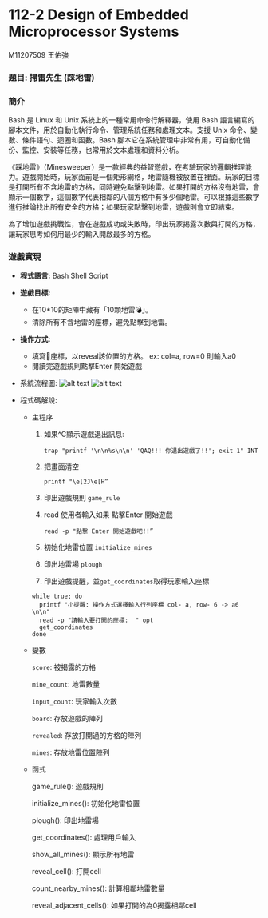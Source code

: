 # 112-2 Design of Embedded Microprocessor Systems

M11207509 王佑強

### 題目: 掃雷先生 (踩地雷)

### 簡介

Bash 是 Linux 和 Unix 系統上的一種常用命令行解釋器，使用 Bash 語言編寫的腳本文件，用於自動化執行命令、管理系統任務和處理文本。支援 Unix 命令、變數、條件語句、迴圈和函數。Bash 腳本它在系統管理中非常有用，可自動化備份、監控、安裝等任務，也常用於文本處理和資料分析。

《踩地雷》（Minesweeper）是一款經典的益智遊戲，在考驗玩家的邏輯推理能力。遊戲開始時，玩家面前是一個矩形網格，地雷隨機被放置在裡面。玩家的目標是打開所有不含地雷的方格，同時避免點擊到地雷。如果打開的方格沒有地雷，會顯示一個數字，這個數字代表相鄰的八個方格中有多少個地雷。可以根據這些數字進行推論找出所有安全的方格；如果玩家點擊到地雷，遊戲則會立即結束。

為了增加遊戲挑戰性，會在遊戲成功或失敗時，印出玩家揭露次數與打開的方格，讓玩家思考如何用最少的輸入開啟最多的方格。

### 遊戲實現

- **程式語言:** Bash Shell Script
- **遊戲目標:**
    - 在10*10的矩陣中藏有「10顆地雷💣」。
    - 清除所有不含地雷的座標，避免點擊到地雷。
- **操作方式:**
    - 填寫📌座標，以reveal該位置的方格。
    ex: col=a, row=0 則輸入a0
    - 閱讀完遊戲規則點擊Enter 開始遊戲
- 系統流程圖:
    ![alt text](image-1.png)
    ![alt text](image.png)
    
- 程式碼解說:
    - 主程序
        1. 如果^C顯示遊戲退出訊息:
            
             `trap "printf '\n\n%s\n\n' 'QAQ!!! 你退出遊戲了!!'; exit 1" INT`
            
        2. 把畫面清空
            
             `printf "\e[2J\e[H”`
            
        3.  印出遊戲規則 `game_rule`
        4.  read 使用者輸入如果 點擊Enter 開始遊戲
            
            `read -p "點擊 Enter 開始遊戲吧!!”`
            
        5.  初始化地雷位置 `initialize_mines`
        6. 印出地雷場  `plough`
        7. 印出遊戲提醒，並`get_coordinates`取得玩家輸入座標
        
        ```
        while true; do
          printf "小提醒: 操作方式選擇輸入行列座標 col- a, row- 6 -> a6 \n\n"
          read -p "請輸入要打開的座標:  " opt
          get_coordinates
        done
        ```
        
    - 變數
        
        `score`: 被揭露的方格
        
        `mine_count`: 地雷數量
        
        `input_count`: 玩家輸入次數
        
        `board`: 存放遊戲的陣列
        
        `revealed`: 存放打開過的方格的陣列
        
        `mines`: 存放地雷位置陣列
        
    - 函式
        
        game_rule(): 遊戲規則
        
        initialize_mines(): 初始化地雷位置
        
        plough(): 印出地雷場
        
        get_coordinates(): 處理用戶輸入
        
        show_all_mines(): 顯示所有地雷
        
        reveal_cell(): 打開cell
        
        count_nearby_mines(): 計算相鄰地雷數量
        
        reveal_adjacent_cells(): 如果打開的為0揭露相鄰cell
